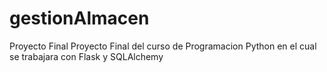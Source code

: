 # gestionAlmacen
Proyecto Final
Proyecto Final del curso de Programacion Python en el cual se trabajara con Flask y SQLAlchemy
